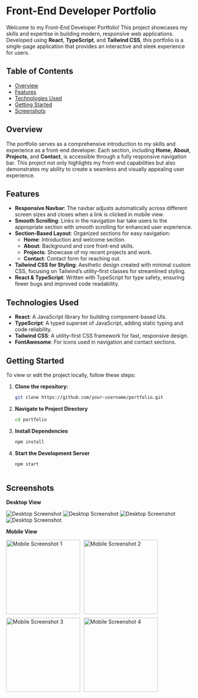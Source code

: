 # Front-End Developer Portfolio

Welcome to my Front-End Developer Portfolio! This project showcases my skills and expertise in building modern, responsive web applications. Developed using **React**, **TypeScript**, and **Tailwind CSS**, this portfolio is a single-page application that provides an interactive and sleek experience for users. 

## Table of Contents
- [Overview](#overview)
- [Features](#features)
- [Technologies Used](#technologies-used)
- [Getting Started](#getting-started)
- [Screenshots](#screenshots)


## Overview

The portfolio serves as a comprehensive introduction to my skills and experience as a front-end developer. Each section, including **Home**, **About**, **Projects**, and **Contact**, is accessible through a fully responsive navigation bar. This project not only highlights my front-end capabilities but also demonstrates my ability to create a seamless and visually appealing user experience.

## Features

- **Responsive Navbar**: The navbar adjusts automatically across different screen sizes and closes when a link is clicked in mobile view.
- **Smooth Scrolling**: Links in the navigation bar take users to the appropriate section with smooth scrolling for enhanced user experience.
- **Section-Based Layout**: Organized sections for easy navigation:
  - **Home**: Introduction and welcome section.
  - **About**: Background and core front-end skills.
  - **Projects**: Showcase of my recent projects and work.
  - **Contact**: Contact form for reaching out.
- **Tailwind CSS for Styling**: Aesthetic design created with minimal custom CSS, focusing on Tailwind’s utility-first classes for streamlined styling.
- **React & TypeScript**: Written with TypeScript for type safety, ensuring fewer bugs and improved code readability.

## Technologies Used

- **React**: A JavaScript library for building component-based UIs.
- **TypeScript**: A typed superset of JavaScript, adding static typing and code reliability.
- **Tailwind CSS**: A utility-first CSS framework for fast, responsive design.
- **FontAwesome**: For icons used in navigation and contact sections.

## Getting Started

To view or edit the project locally, follow these steps:

1. **Clone the repository:**
   ```bash
   git clone https://github.com/your-username/portfolio.git

2. **Navigate to Project Directory**
    ```bash
    cd portfolio
3. **Install Dependencies**
    ```bash
    npm install
4. **Start the Development Server**
    ```bash
    npm start
  
## Screenshots

**Desktop View**

![Desktop Screenshot](https://github.com/Hannanbutt1256/portfolio/blob/master/src/assets/Desktop-view%20(1).png)
![Desktop Screenshot](https://github.com/Hannanbutt1256/portfolio/blob/master/src/assets/Desktop-view%20(4).png)
![Desktop Screenshot](https://github.com/Hannanbutt1256/portfolio/blob/master/src/assets/Desktop-view%20(3).png)
![Desktop Screenshot](https://github.com/Hannanbutt1256/portfolio/blob/master/src/assets/Desktop-view%20(2).png)

**Mobile View**


<div style="display: flex; flex-wrap: wrap; gap: 10px;">

  <img src="https://github.com/Hannanbutt1256/portfolio/blob/master/src/assets/Mobile-view%20(2).PNG" alt="Mobile Screenshot 1" width="200" />

  <img src="https://github.com/Hannanbutt1256/portfolio/blob/master/src/assets/Mobile-view%20(3).PNG" alt="Mobile Screenshot 2" width="200" />

  <img src="https://github.com/Hannanbutt1256/portfolio/blob/master/src/assets/Mobile-view%20(4).PNG" alt="Mobile Screenshot 3" width="200" />

  <img src="https://github.com/Hannanbutt1256/portfolio/blob/master/src/assets/Mobile-view%20(1).PNG" alt="Mobile Screenshot 4" width="200" />

</div>
